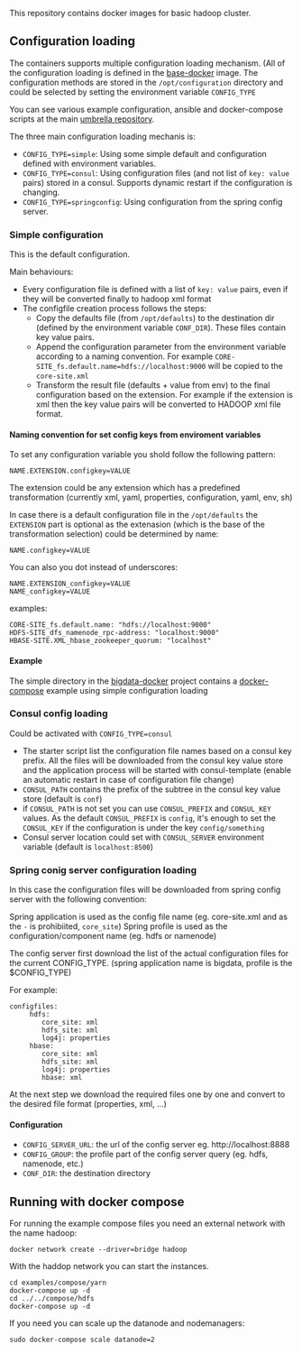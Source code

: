 

This repository contains docker images for basic hadoop cluster.

## Configuration loading

The containers supports multiple configuration loading mechanism. (All of the configuration loading is defined in the [base-docker](https://github.com/elek/docker-bigdata-base) image. The configuration methods are stored in the ```/opt/configuration``` directory and could be selected by setting the environment variable `CONFIG_TYPE`

You can see various example configuration, ansible and docker-compose scripts at the main [umbrella repository](https://github.com/elek/bigdata-docker).

The three main configuration loading mechanis is:

 * ```CONFIG_TYPE=simple```: Using some simple default and configuration defined with environment variables.
 * ```CONFIG_TYPE=consul```: Using configuration files (and not list of ```key: value``` pairs) stored in a consul. Supports dynamic restart if the configuration is changing.
 * ```CONFIG_TYPE=springconfig```: Using configuration from the spring config server.

### Simple configuration

This is the default configuration.

Main behaviours:

 * Every configuration file is defined with a list of ```key: value``` pairs, even if they will be converted finally to hadoop xml format
 * The configfile creation process follows the steps:
    * Copy the defaults file (from ```/opt/defaults```) to the destination dir (defined by the environment variable ```CONF_DIR```). These files contain key value pairs.
    * Append the configuration parameter from the environment variable according to a naming convention. For example ```CORE-SITE_fs.default.name=hdfs://localhost:9000``` will be copied to the ```core-site.xml```
    * Transform the result file (defaults + value from env) to the final configuration based on the extension. For example if the extension is xml then the key value pairs will be converted to HADOOP xml file format.
 
#### Naming convention for set config keys from enviroment variables

To set any configuration variable you shold follow the following pattern:

```
NAME.EXTENSION.configkey=VALUE
```
  
The extension could be any extension which has a predefined transformation (currently xml, yaml, properties, configuration, yaml, env, sh)

In case there is a default configuration file in the ```/opt/defaults``` the ```EXTENSION``` part is optional as the extenasion (which is the base of the transformation selection) could be determined by name:

```
NAME.configkey=VALUE
```
  
You can also you dot instead of underscores:

```
NAME.EXTENSION_configkey=VALUE
NAME_configkey=VALUE
```

examples:

```
CORE-SITE_fs.default.name: "hdfs://localhost:9000"
HDFS-SITE_dfs_namenode_rpc-address: "localhost:9000"
HBASE-SITE.XML_hbase_zookeeper_quorum: "localhost"
```

#### Example

The simple directory in the [bigdata-docker](https://github.com/elek/bigdata-docker) project contains a [docker-compose](https://github.com/elek/bigdata-docker/blob/master/simple/docker-compose.yaml) example using simple configuration loading

### Consul config loading

Could be activated with ```CONFIG_TYPE=consul```

* The starter script list the configuration file names based on a consul key prefix. All the files will be downloaded from the consul key value store and the application process will be started with consul-template (enable an automatic restart in case of configuration file change)
* ```CONSUL_PATH``` contains the prefix of the subtree in the consul key value store (default is ```conf```)
* if ``CONSUL_PATH`` is not set you can use ``CONSUL_PREFIX`` and ``CONSUL_KEY`` values. As the default ``CONSUL_PREFIX`` is ``config``, it's enough to set the ``CONSUL_KEY`` if the configuration is under the key  ``config/something``
* Consul server location could set with ```CONSUL_SERVER``` environment variable (default is ```localhost:8500```)

### Spring conig server configuration loading

In this case the configuration files will be downloaded from spring config server with the following convention:

Spring application is used as the config file name (eg. core-site.xml and as the ```-``` is prohibiited, ```core_site```)
Spring profile is used as the configuration/component name (eg. hdfs or namenode)

The config server first download the list of the actual configuration files for the current CONFIG_TYPE. (spring application name is bigdata, profile is the $CONFIG_TYPE)

For example:

```
configfiles:
     hdfs:
        core_site: xml
        hdfs_site: xml
        log4j: properties
     hbase:
        core_site: xml
        hdfs_site: xml
        log4j: properties
        hbase: xml
```

At the next step we download the required files one by one and convert to the desired file format (properties, xml, ...)

#### Configuration

* ``CONFIG_SERVER_URL``: the url of the config server eg. http://localhost:8888
* ``CONFIG_GROUP``: the profile part of the config server query (eg. hdfs, namenode, etc.)
* ``CONF_DIR``: the destination directory
## Running with docker compose

For running the example compose files you need an external network with the name hadoop:

```
docker network create --driver=bridge hadoop
````

With the haddop network you can start the instances.

```
cd examples/compose/yarn
docker-compose up -d
cd ../../compose/hdfs
docker-compose up -d
```

If you need you can scale up the datanode and nodemanagers:

```
sudo docker-compose scale datanode=2
```
